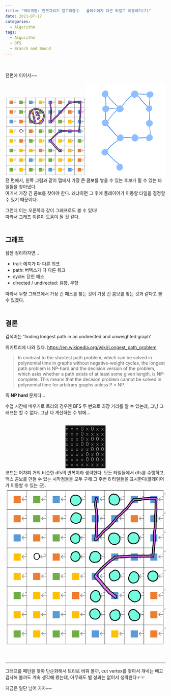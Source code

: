 ```yaml
---
title: "백야극광: 한붓그리기 알고리즘③ - 플레이어가 다른 타일로 이동하기(2)"
date: 2021-07-17
categories:
  - Algorithm
tags:
  - Algorithm
  - DFS
  - Branch and Bound
---
```


<br></br>
전편에 이어서~~

<img src = "/img/Algorithm/4/3.png" width="50%"><img src = "/img/Algorithm/4/10.png" width="50%">  
전 편에서, 왼쪽 그림과 같이 맵에서 가장 큰 콤보를 쌓을 수 있는 후보가 될 수 있는 타일들을 찾아냈다.  
여기서 가장 긴 콤보를 찾아야 한다. 왜냐하면 그 후에 플레이어가 이동할 타일을 결정할 수 있기 때문이다.

그런데 이는 오른쪽과 같이 그래프로도 볼 수 있다!  
따라서 그래프 이론이 도움이 될 것 같다.
<br></br>

## 그래프
잠깐 정리하자면...

- trail: 에지가 다 다른 워크
- path: 버텍스가 다 다른 워크
- cycle: 닫힌 패스
- directed / undirected: 유향, 무향

따라서 무향 그래프에서 가장 긴 패스를 찾는 것이 가장 긴 콤보를 찾는 것과 같다고 볼 수 있겠다.
<br></br>

## 결론
검색어는 'finding longest path in an undirected and unweighted graph'  

위키트리에 나와 있다. https://en.wikipedia.org/wiki/Longest_path_problem  
> In contrast to the shortest path problem, which can be solved in polynomial time in graphs without negative-weight cycles, the longest path problem is NP-hard and the decision version of the problem, which asks whether a path exists of at least some given length, is NP-complete. This means that the decision problem cannot be solved in polynomial time for arbitrary graphs unless P = NP.

즉 **NP hard** 문제다...

수업 시간에 배우기로 트리의 경우엔 BFS 두 번으로 최장 거리를 알 수 있는데, 그냥 그래프는 할 수 없다. 그냥 다 계산하는 수 밖에...
<br></br>

<center><img src = "/img/Algorithm/4/11.png"></center>  
코드는 어차피 거의 비슷한 dfs의 반복이라 생략한다.
모든 타일들에서 dfs를 수행하고, 맥스 콤보를 만들 수 있는 시작점들을 모두 구해 그 주변 8 타일들을 표시한다(플레이어가 이동할 수 있는 곳).
<center><img src = "/img/Algorithm/4/4_2.png"></center>  
<br></br>

---
그래프를 패턴을 찾아 단순화해서 트리로 바꿔 볼까, cut vertex를 찾아서 걔네는 빼고 검사해 볼까도 계속 생각해 봤는데, 아무래도 별 성과는 없어서 생략한다ㅜㅜ

지금은 일단 넘어 가자~~
<br></br>
